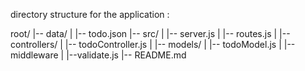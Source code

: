
directory structure for the application :


root/
|-- data/
|   |-- todo.json
|-- src/
|   |-- server.js
|   |-- routes.js
|   |-- controllers/
|       |-- todoController.js
|   |-- models/
|       |-- todoModel.js
|    |--middleware
|        |--validate.js
|-- README.md
